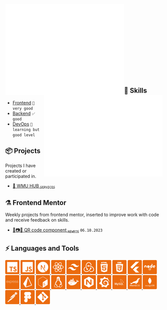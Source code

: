 <img align="left" width="380" alt="base" src="/render/base.svg">
<img align="right" width="380" alt="isometric_commit_calendar" src="/render/isometric_commit_calendar.svg">

<br/><br/><br/><br/><br/><br/><br/><br/><br/><br/><br/><br/><br/>

## 🧠 Skills
* [Frontend](https://pl.wikipedia.org/wiki/Front-end_i_back-end) `👑 very good`
* [Backend](https://pl.wikipedia.org/wiki/Front-end_i_back-end) `✅ good`
* [DevOps](https://pl.wikipedia.org/wiki/DevOps) `📖 learning but good level`

## 📦 Projects
Projects I have created or participated in.
  * [🧰 WMU HUB <sub>`SERVICES`</sub>](https://wmu-hub.pl)

## ⚗️ Frontend Mentor
Weekly projects from frontend mentor, inserted to improve work with code<br />
and receive feedback on skills.
  * [📱📷🏁 QR code component <sub>`NEWBIE`</sub>](https://github.com/VeloOFFICIAL/frontend-mentor-qr-code-component) `06.10.2023`

## ⚡ Languages and Tools
<p align="left">
  <a href="https://www.typescriptlang.org">
   <img width="45" height="45" alt="typescript" src="/icons/icon_typescript.png" />
  </a>
  <a href="https://www.w3schools.com/js">
   <img width="45" height="45" alt="javascript" src="/icons/js_icon.png" />
  </a>

  <a href="https://nextjs.org">
   <img width="45" height="45" alt="nextjs" src="/icons/icon_nextjs.png" />
  </a>
  <a href="https://react.dev">
   <img width="45" height="45" alt="react" src="/icons/icon_react.png" />
  </a>
  <a href="https://tailwindcss.com">
   <img width="45" height="45" alt="tailwind" src="/icons/icon_tailwind.png" />
  </a>
  <a href="https://react-redux.js.org">
   <img width="45" height="45" alt="redux" src="/icons/icon_redux.png" />
  </a>
  <a href="https://www.w3schools.com/html">
   <img width="45" height="45" alt="html" src="/icons/icon_html.png" />
  </a>
  <a href="https://www.w3schools.com/css">
   <img width="45" height="45" alt="css" src="/icons/icon_css.png" />
  </a>

  <a href="https://flutter.dev">
   <img width="45" height="45" alt="flutter" src="/icons/icon_flutter.png" />
  </a>

  <a href="https://nodejs.org">
   <img width="45" height="45" alt="node" src="/icons/icon_node.png" />
  </a>
  <a href="https://expressjs.com">
   <img width="45" height="45" alt="express" src="/icons/icon_express.png" />
  </a>
  <a href="https://www.prisma.io">
   <img width="45" height="45" alt="prisma" src="/icons/icon_prisma.png" />
  </a>
  
  <a href="https://pl.wikipedia.org/wiki/Bash">
   <img width="45" height="45" alt="bash" src="/icons/icon_bash.png" />
  </a>
  
  <a href="https://pl.wikipedia.org/wiki/Linux">
   <img width="45" height="45" alt="linux" src="/icons/icon_linux.png" />
  </a>
  
  <a href="https://www.docker.com">
   <img width="45" height="45" alt="docker" src="/icons/icon_docker.png" />
  </a>
  
  <a href="https://www.nginx.com">
   <img width="45" height="45" alt="nginx" src="/icons/icon_nginx.png" />
  </a>
 <a href="https://grafana.com">
   <img width="45" height="45" alt="grafana" src="/icons/icon_grafana.png" />
  </a>
  
  <a href="https://www.mysql.com">
   <img width="45" height="45" alt="mysql" src="/icons/icon_mysql.png" />
  </a>
  <a href="https://mariadb.org">
   <img width="45" height="45" alt="mariadb" src="/icons/icon_mariadb.png" />
  </a>
  <a href="https://www.mongodb.com">
   <img width="45" height="45" alt="mongodb" src="/icons/icon_mongodb.png" />
  </a>

  <a href="https://www.postman.com">
   <img width="45" height="45" alt="postman" src="/icons/icon_postman.png" />
  </a>
  <a href="https://www.figma.com">
   <img width="45" height="45" alt="figma" src="/icons/icon_figma.png" />
  </a>
  <a href="https://git-scm.com">
   <img width="45" height="45" alt="git" src="/icons/icon_git.png" />
  </a>
</p>
